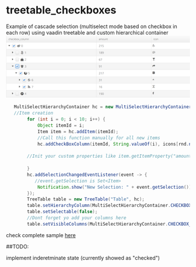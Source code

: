 # treetable_checkboxes
Example of cascade selection (multiselect mode based on checkbox in each row) using vaadin treetable and custom hierarchical container
![](/img/sample.png?raw=true)

```java
   MultiSelectHierarchyContainer hc = new MultiSelectHierarchyContainer();
   //Item creation
        for (int i = 0; i < 10; i++) {
            Object itemId = i;
            Item item = hc.addItem(itemId);
            //Call this function manually for all new items
            hc.addCheckBoxColumn(itemId, String.valueOf(i), icons[rnd.nextInt(icons.length)]);
       
        //Init your custom properties like item.getItemProperty("amount").setValue(42);
      
        }
        hc.addSelectionChangedEventListener(event -> {
           //event.getSelection is Set<Item>
            Notification.show("New Selection: " + event.getSelection());
        });
        TreeTable table = new TreeTable("Table", hc);
        table.setHierarchyColumn(MultiSelectHierarchyContainer.CHECKBOX_COLUMN);
        table.setSelectable(false);
        //Dont forget yo add your columns here
        table.setVisibleColumns(MultiSelectHierarchyContainer.CHECKBOX_COLUMN);
```
check complete sample [here](/src/main/java/ru/ViewSample.java)  

##TODO:  

implement inderetminate state (currently showed as "checked")
